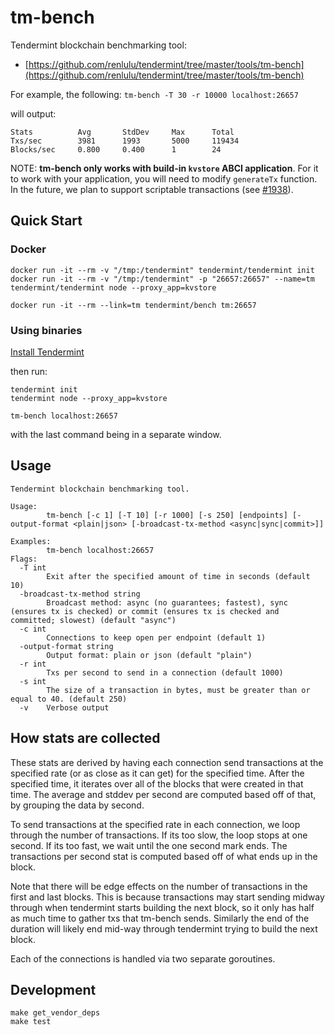 # tm-bench

Tendermint blockchain benchmarking tool:

- [https://github.com/renlulu/tendermint/tree/master/tools/tm-bench](https://github.com/renlulu/tendermint/tree/master/tools/tm-bench)

For example, the following: `tm-bench -T 30 -r 10000 localhost:26657`

will output:

```
Stats          Avg       StdDev     Max      Total
Txs/sec        3981      1993       5000     119434
Blocks/sec     0.800     0.400      1        24
```

NOTE: **tm-bench only works with build-in `kvstore` ABCI application**. For it
to work with your application, you will need to modify `generateTx` function.
In the future, we plan to support scriptable transactions (see
[\#1938](https://github.com/renlulu/tendermint/issues/1938)).

## Quick Start

### Docker

```
docker run -it --rm -v "/tmp:/tendermint" tendermint/tendermint init
docker run -it --rm -v "/tmp:/tendermint" -p "26657:26657" --name=tm tendermint/tendermint node --proxy_app=kvstore

docker run -it --rm --link=tm tendermint/bench tm:26657
```

### Using binaries

[Install Tendermint](https://github.com/renlulu/tendermint#install)

then run:

```
tendermint init
tendermint node --proxy_app=kvstore

tm-bench localhost:26657
```

with the last command being in a separate window.

## Usage

```
Tendermint blockchain benchmarking tool.

Usage:
        tm-bench [-c 1] [-T 10] [-r 1000] [-s 250] [endpoints] [-output-format <plain|json> [-broadcast-tx-method <async|sync|commit>]]

Examples:
        tm-bench localhost:26657
Flags:
  -T int
        Exit after the specified amount of time in seconds (default 10)
  -broadcast-tx-method string
        Broadcast method: async (no guarantees; fastest), sync (ensures tx is checked) or commit (ensures tx is checked and committed; slowest) (default "async")
  -c int
        Connections to keep open per endpoint (default 1)
  -output-format string
        Output format: plain or json (default "plain")
  -r int
        Txs per second to send in a connection (default 1000)
  -s int
        The size of a transaction in bytes, must be greater than or equal to 40. (default 250)
  -v    Verbose output
```

## How stats are collected

These stats are derived by having each connection send transactions at the
specified rate (or as close as it can get) for the specified time.
After the specified time, it iterates over all of the blocks that were created
in that time.
The average and stddev per second are computed based off of that, by
grouping the data by second.

To send transactions at the specified rate in each connection, we loop
through the number of transactions.
If its too slow, the loop stops at one second.
If its too fast, we wait until the one second mark ends.
The transactions per second stat is computed based off of what ends up in the
block.

Note that there will be edge effects on the number of transactions in the first
and last blocks.
This is because transactions may start sending midway through when tendermint
starts building the next block, so it only has half as much time to gather txs
that tm-bench sends.
Similarly the end of the duration will likely end mid-way through tendermint
trying to build the next block.

Each of the connections is handled via two separate goroutines.

## Development

```
make get_vendor_deps
make test
```

